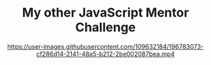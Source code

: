 
<h1 align="center">
My other JavaScript Mentor Challenge
</h1>
<div align=center>



https://user-images.githubusercontent.com/109632184/196783073-cf286d14-2141-48a5-b212-2be002087bea.mp4



<div>










